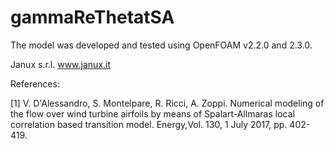# gammaReThetatSA
The model was developed and tested using OpenFOAM v2.2.0 and 2.3.0.

Janux s.r.l. 
www.janux.it

References:

[1] V. D'Alessandro, S. Montelpare, R. Ricci, A. Zoppi. Numerical modeling of the flow over wind turbine airfoils by means of Spalart-Allmaras local correlation based transition model. Energy,Vol. 130, 1 July 2017, pp. 402-419.
